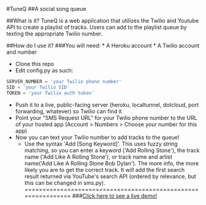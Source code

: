 #TuneQ
##A social song queue

##What is it?
TuneQ is a web application that utilizes the Twilio and Youtube API to create a playlist of tracks. Users can add to the playlist queue by texting the appropriate Twilio number.

##How do I use it?
###You will need:
	* A Heroku account
	* A Twilio account and number
* Clone this repo
* Edit config.py as such:

```python
SERVER_NUMBER = 'your Twilio phone number'
SID = 'your Twilio SID'
TOKEN = 'your Twilio auth token'
```
* Push it to a live, public-facing server (heroku, localtunnel, dotcloud, port forwarding, whatever) so Twilio can find it
* Point your "SMS Request URL" for your Twilio phone number to the URL of your hosted app (Account > Numbers > Choose your number for this app)
* Now you can text your Twilio number to add tracks to the queue!
	* Use the syntax 'Add [Song Keyword]'. This uses fuzzy string matching, so you can enter a keyword ('Add Rolling Stone'), the track name ('Add Like A Rolling Stone'), or track name and artist name('Add Like A Rolling Stone Bob Dylan'). The more info, the more likely you are to get the correct track. It will add the first search result returned via YouTube's search API (ordered by relevance, but this can be changed in sms.py).
==============================================================
###[Click here to see a live demo!](http://tuneq.herokuapp.com)